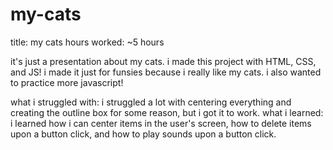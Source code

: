 # my-cats

title: my cats
hours worked: ~5 hours

it's just a presentation about my cats. i made this project with HTML, CSS, and JS! i made it just for funsies because i really like my cats. i also wanted to practice more javascript!

what i struggled with: i struggled a lot with centering everything and creating the outline box for some reason, but i got it to work.
what i learned: i learned how i can center items in the user's screen, how to delete items upon a button click, and how to play sounds upon a button click.
